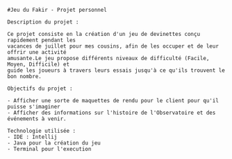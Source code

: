 
    #Jeu du Fakir - Projet personnel

    Description du projet :
    
    Ce projet consiste en la création d'un jeu de devinettes conçu rapidement pendant les
    vacances de juillet pour mes cousins, afin de les occuper et de leur offrir une activité
    amusante.Le jeu propose différents niveaux de difficulté (Facile, Moyen, Difficile) et 
    guide les joueurs à travers leurs essais jusqu'à ce qu'ils trouvent le bon nombre.
    
    Objectifs du projet :

    - Afficher une sorte de maquettes de rendu pour le client pour qu'il puisse s'imaginer
    - Afficher des informations sur l'histoire de l'Observatoire et des événements à venir.

    Technologie utilisée :
    - IDE : Intellij
    - Java pour la création du jeu
    - Terminal pour l'execution


